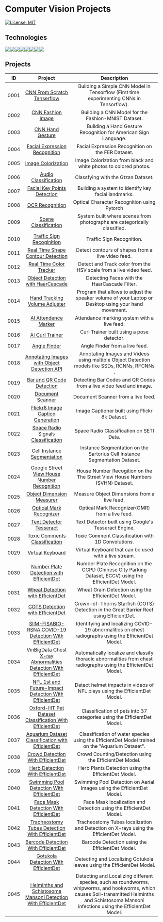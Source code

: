 # Computer Vision Projects

[![License: MIT](https://img.shields.io/badge/License-MIT-yellow.svg)](https://opensource.org/licenses/MIT "MIT License")

## Technologies

<div style="display:flex; margin: auto;">
  <img src="https://img.shields.io/badge/Python-3776AB?style=for-the-badge&logo=python&logoColor=white">
  <img src="https://img.shields.io/badge/Numpy-777BB4?style=for-the-badge&logo=numpy&logoColor=white"> 
  <img src="https://img.shields.io/badge/SciPy-%230C55A5.svg?style=for-the-badge&logo=scipy&logoColor=%white">
  <img src="https://img.shields.io/badge/Pandas-2C2D72?style=for-the-badge&logo=pandas&logoColor=white">
  <img src="https://img.shields.io/badge/scikit_learn-F7931E?style=for-the-badge&logo=scikit-learn&logoColor=white">
  <img src="https://img.shields.io/badge/TensorFlow-FF6F00?style=for-the-badge&logo=TensorFlow&logoColor=white">
  <img src="https://img.shields.io/badge/Keras-D00000?style=for-the-badge&logo=Keras&logoColor=white">
  <img src="https://img.shields.io/badge/PyTorch-%23EE4C2C.svg?style=for-the-badge&logo=PyTorch&logoColor=white">
</div>

## Projects

| ID | Project | Description |
| :---: | :---: | :---: |
|  0001 | <a href="/CNN_From_Scratch_Tenserflow">CNN From Scratch Tenserflow</a>| Building a Simple CNN Model in Tensorflow (First time experimenting CNNs in Tensorflow).|
|  0002 | <a href="/CNN_Fashion_Image/">CNN Fashion Image</a>| Building a CNN Model for the Fashion-MNIST Dataset.|
|  0003 | <a href="/CNN_Hand_Gesture/">CNN Hand Gesture</a>| Building a Hand Gesture Recognition for American Sign Language.|
|  0004 | <a href="/Facial_Expression_Recognition/">Facial Expression Recognition</a>| Facial Expression Recognition on the FER Dataset.|
|  0005 | <a href="/Image_Colorization/">Image Colorization</a>| Image Colorization from black and white photos to colored photos.|
|  0006 | <a href="/Audio_Classification/">Audio Classification</a>| Classfying with the Gtzan Dataset.|
|  0007 | <a href="/Facial_Key_points_Detection/">Facial Key Points Detection</a>| Building a system to identify key facial landmarks.|
|  0008 | <a href="/OCR_Recognition/">OCR Recognition</a>| Optical Character Recognition using Pytorch|
|  0009 | <a href="/Scene_Classification/">Scene Classification</a>| System built where scenes from photographs are categorically classified.|
|  0010 | <a href="/Traffic_sign_recoginition/">Traffic Sign Recoginition</a>| Traffic Sign Recognition.|
|  0011 | <a href="/Real_Time_Shape_Contour_Detection/">Real Time Shape Contour Detection</a>| Detect contours of shapes from a live video feed.|
|  0012 | <a href="/Real_Time_Color_Tracker/">Real Time Color Tracker</a>| Detect and Track color from the HSV scale from a live video feed.|
|  0013 | <a href="/Object_Detection_with_HaarCascade/">Object Detection with HaarCascade</a>| Detecting Faces with the HaarCascade Filter.|
|  0014 | <a href="/Hand_Tracking_Volume_Adjuster/">Hand Tracking Volume Adjuster</a>| Program that allows to adjust the speaker volume of your Laptop or Desktop using your hand movement.|
|  0015 | <a href="/AI_Attendence_Marker/">AI Attendence Marker</a>| Attendance marking system with a live feed.|
|  0016 | <a href="/AI_Curl_Trainer/">AI Curl Trainer</a>| Curl Trainer built using a pose detector.|
|  0017 | <a href="/Angle_Finder/">Angle Finder</a>| Angle Finder from a live feed.|
|  0018 | <a href="/Annotating_Images_with_Object_Detection_API/"> Annotating Images with Object Detection API</a>| Annotating Images and Videos using multiple Object Detection models like SSDs, RCNNs, RFCNNs .|
|  0019 | <a href="/Bar_and_QR_Code_Detection/">Bar and QR Code Detection</a>| Detecting Bar Codes and QR Codes from a live video feed and image.|
|  0020 | <a href="/Document_Scanner/">Document Scanner</a>| Document Scanner from a live feed.|
|  0021 | <a href="/Flickr8_Image_Caption_Generation/">Flickr8 Image Caption Generation</a>| Image Captioner built using Flickr 8k Dataset.|
|  0022 | <a href="/Space Radio Signals Classification/">Space Radio Signals Classification</a>| Space Radio Classification on SETI Data.|
|  0023 | <a href="/Cell_Instance_Segmentation/">Cell Instance Segmentation</a>| Instance Segmentation on the Sartorius Cell Instance Segmentation Dataset.|
|  0024 | <a href="/Google_Street_View_House_Number_Recognition/">Google Street View House Number Recognition</a>| House Number Recogition on the The Street View House Numbers (SVHN) Dataset.|
|  0025 | <a href="/Object_Dimension_Measurer/">Object Dimension Measurer</a>| Measure Object Dimensions from a live feed.|
|  0026 | <a href="/Optical_Mark_Recognizer/">Optical Mark Recognizer</a>| Optical Mark Recognizer(OMR) from a live feed.|
|  0027 | <a href="/Text_Detector_Tesseract/">Text Detector Tesseract</a>| Text Detector built using Google's Tesseract Engine.|
|  0028 | <a href="/Toxic_Comments_Classification_with_1D_Conv/">Toxic Comments Classification </a>| Toxic Comment Classification with 1D Convolutions.|
|  0029 | <a href="/Virtual_Keyboard/"> Virtual Keyboard </a>| Virtual Keyboard that can be used with a live stream.|
|  0030 | <a href="/Number_Plate_Detection_With_EfficientDet/"> Number Plate Detection with EfficientDet </a>| Number Plate Recognition on the CCPD (Chinese City Parking Dataset, ECCV) using the EfficientDet Model.|
|  0031 | <a href="/Wheat_Detection_With_EfficientDet/"> Wheat Detection with EfficientDet </a>| Wheat Grain Detection using the EfficientDet Model.|
|  0032 | <a href="/COTS_Detection_With_EfficientDet/"> COTS Detection with EfficientDet </a>| Crown-of-Thorns Starfish (COTS) Detection in the Great Barrier Reef using EfficientDet.|
|  0033 | <a href="/SIIM-FISABIO-RSNA_COVID-19_Detection_With_EfficientDet/"> SIIM-FISABIO-RSNA COVID-19 Detection With EfficientDet </a>| Identifying and localizing COVID-19 abnormalities on chest radiographs using the EfficientDet Model.|
|  0034 | <a href="/VinBigData_Chest_X-ray_Abnormalities_Detection_With_EfficientDet/"> VinBigData Chest X-ray Abnormalities Detection With EfficientDet </a>| Automatically localize and classify thoracic abnormalities from chest radiographs using the EfficientDet Model.|
|  0035 | <a href="/NFL_1st_and_Future - Impact_Detection_With_EfficientDet/"> NFL 1st and Future-Impact Detection With EfficientDet </a>| Detect helmet impacts in videos of NFL plays using the EfficientDet Model.|
|  0036 | <a href="/Oxford-IIIT_Pet_Dataset_Classification_With_EfficientDet/"> Oxford-IIIT Pet Dataset Classification With EfficientDet </a>| Classification of pets into 37 categories using the EfficientDet Model.|
|  0037 | <a href="/Aquarium_Dataset_Classification_with_EfficientDet/"> Aquarium Dataset Classification with EfficientDet </a>| Classification of water species using the EfficientDet Model trained on the "Aquarium Dataset".|
|  0038 | <a href="/Crowd_Detection_With_EfficientDet/"> Crowd Detection With EfficientDet </a>| Crowd Counting/Detection using the EfficientDet Model.|
|  0039 | <a href="/Herb_Detection_With_EfficientDet/"> Herb Detection With EfficientDet </a>| Herb Plants Detection using the EfficientDet Model.|
|  0040 | <a href="/Swimming_Pool_Detection_With_EfficientDet/"> Swimming Pool Detection With EfficientDet </a>| Swimming Pool Detection on Aerial Images using the EfficientDet Model.|
|  0041 | <a href="/Face_Mask_Detection_With_EfficientDet/"> Face Mask Detection With EfficientDet </a>| Face Mask localization and Detection using the EfficientDet Model.|
|  0042 | <a href="/Tracheostomy_Tubes_Detection_With_EfficientDet/"> Tracheostomy Tubes Detection With EfficientDet </a>| Tracheostomy Tubes localization and Detection on X-rays using the EfficientDet Model.|
|  0043 | <a href="/Barcode_Detection_With_EfficientDet/"> Barcode Detection With EfficientDet </a>| Barcode Detection using the EfficientDet Model.|
|  0044 | <a href="/Gotukola_Detection_With_EfficientDet/"> Gotukola Detection With EfficientDet </a>| Detecting and Localizing Gotukola leaves using the EfficientDet Model.|
|  0045 | <a href="/Helminths_and_Schistosoma_Mansoni_Detection_With_EfficientDet/"> Helminths and Schistosoma Mansoni Detection With EfficientDet </a>| Detecting and Localizing different species, such as roundworms, whipworms, and hookworms, which causes Soil-transmitted Helminths and Schistosoma Mansoni infections using the EfficientDet Model.|


